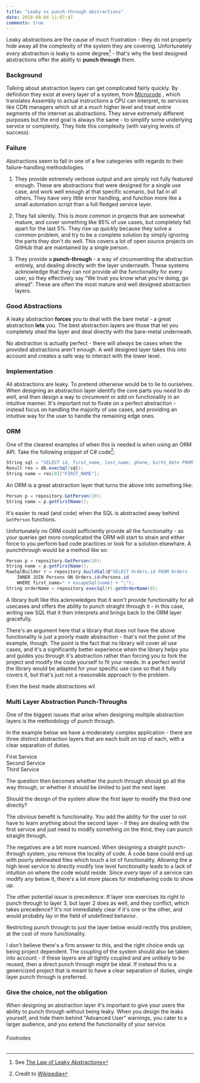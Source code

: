 ```yaml
---
title: "Leaky vs punch-through abstractions"
date: 2018-08-04 11:07:47
comments: true
---
```

Leaky abstractions are the cause of much frustration - they do not properly hide away all the complexity of the system they are covering. Unfortunately *every* abstraction is leaky to some degree[^1] - that's why the best designed abstractions offer the ability to **punch through** them.

### Background

Talking about abstraction layers can get complicated fairly quickly. By definition they exist at every layer of a system, from [Microcode](https://en.wikipedia.org/wiki/Microcode) , which translates Assembly to actual instructions a CPU can interpret, to services like CDN managers which sit at a *much* higher level and treat entire segments of the internet as abstractions. They serve extremely different purposes but the end goal is always the same - to simplify some underlying service or complexity. They hide this complexity (with varying levels of success).

### Failure

Abstractions seem to fall in one of a few categories with regards to their failure-handling methodologies.

1. They provide extremely verbose output and are simply not fully featured enough. These are abstractions that were designed for a single use case, and work well enough at that specific scenario, but fail in all others. They have very little error handling, and function more like a small automation script than a full fledged service layer.

2. They fail silently. This is more common in projects that are somewhat mature, and cover something like 95% of use cases, but completely fall apart for the last 5%. They rise up quickly because they solve a common problem, and try to be a complete solution by simply ignoring the parts they don't do well. This covers a lot of open source projects on GitHub that are maintained by a single person.

3. They provide a **punch-through** - a way of circumventing the abstraction entirely, and dealing directly with the layer underneath. These systems acknowledge that they can not provide all the functionality for every user, so they effectively say "We trust you know what you're doing, go ahead". These are often the most mature and well designed abstraction layers.

### Good Abstractions

A leaky abstraction **forces** you to deal with the bare metal - a great abstraction **lets** you. The best abstraction layers are those that let you completely shed the layer and deal directly with the bare-metal underneath. 

No abstraction is actually perfect - there will *always* be cases when the provided abstractions aren't enough. A well designed layer takes this into account and creates a safe way to interact with the lower level.

### Implementation

All abstractions are leaky. To pretend otherwise would be to lie to ourselves. When designing an abstraction layer identify the core parts you *need to do well*, and then design a way to circumvent or add on functionality in an intuitive manner. It's important not to fixate on a perfect abstraction - instead focus on handling the majority of use cases, and providing an intuitive way for the user to handle the remaining edge ones. 


### ORM

One of the clearest examples of when this is needed is when using an ORM API. Take the following snippet of C# code[^2]:

```c#
String sql = "SELECT id, first_name, last_name, phone, birth_date FROM Persons WHERE id = 10";
Result res = db.execSql(sql);
String name = res[0]["FIRST_NAME"];
```

An ORM is a great abstraction layer that turns the above into something like:

```c#
Person p = repository.GetPerson(10);
String name = p.getFirstName();
```

It's easier to read (and code) when the SQL is abstracted away behind `GetPerson` functions. 

Unfortunately no ORM could sufficiently provide all the functionality - as your queries get more complicated the ORM will start to strain and either force to you perform bad code practices or look for a solution elsewhare. A punchthrough would be a method like so:

```c#
Person p = repository.GetPerson(10);
String name = p.getFirstName();
RawSqlBuilder r = repository.buildSql(@"SELECT Orders.id FROM Orders 
	INNER JOIN Persons ON Orders.id=Persons.id 
	WHERE first_name=" + escapeSql(name) + ";");
String orderName = repository.execSql(r).getOrderName(0);
```

A library built like this acknowledges that it won't provide functionality for all usecases and offers the ability to punch straight through it - in this case, writing raw SQL that it then interprets and brings back to the ORM layer gracefully.

There's an argument here that a library that does not have the above functionality is just a poorly made abstraction - that's not the point of the example, though. The point is the fact that no library will cover all use cases, and it's a significantly better experience when the library helps you and guides you through it's abstraction rather than forcing you to fork the project and modify the code yourself to fit your needs. In a perfect world the library would be adapted for your specific use case so that it fully covers it, but that's just not a reasonable approach to the problem. 

Even the best made abstractions wil 
### Multi Layer Abstraction Punch-Throughs

One of the biggest issues that arise when designing multiple abstraction layers is the methodology of punch through. 

In the example below we have a moderately complex application - there are three distinct abstraction layers that are each built on top of each, with a clear separation of duties.

<div id="1" class="abstractionLayer firstAl">First Service</div>
<div id="2" class="abstractionLayer secondAl">Second Service</div>
<div class="abstractionLayer thirdAl">Third Service</div>

The question then becomes whether the punch through should go all the way through, or whether it should be limited to just the next layer. 

Should the design of the system allow the first layer to modify the third one directly? 

The obvious benefit is functionality. You add the ability for the user to not have to learn anything about the second layer - if they are dealing with the first service and just need to modify something on the third, they can punch straight through. 

The negatives are a bit more nuanced. When designing a straight punch-through system, you remove the locality of code. A code base could end up with poorly delineated files which touch a lot of functionality. Allowing the a high level service to directly modify low level functionality leads to a lack of intuition on where the code would reside. Since *every* layer of a service can modify any below it, there's a lot more places for misbehaving code to show up. 

The other potential issue is precedence. If layer one exercises its right to punch through to layer 3, but layer 2 does as well, and they conflict, which takes precedence? It's not immediately clear if it's one or the other, and would probably lay in the field of undefined behavior. 

Restricting punch through to just the layer below would rectify this problem, at the cost of more functionality. 

I don't believe there's a firm answer to this, and the right choice ends up being project dependent. The coupling of the system should also be taken into account - if these layers are all tightly coupled and are unlikely to be reused, then a direct punch through might be ideal. If instead this is a genericized project that is meant to have a clear separation of duties, single layer punch through is preferred.

### Give the choice, not the obligation

When designing an abstraction layer it's important to give your users the ability to punch through without being leaky. When you design the leaks yourself, and hide them behind "Advanced User" warnings, you cater to a larger audience, and you extend the functionality of your service.

###### Footnotes

[^1]: See <a href="https://www.joelonsoftware.com/2002/11/11/the-law-of-leaky-abstractions/">The Law of Leaky Abstractions</a>

[^2]: Credit to <a href="https://en.wikipedia.org/wiki/Object-relational_mapping">Wikipedia</a>
